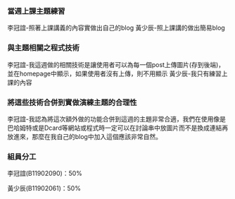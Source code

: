 ### 當週上課主題練習
李冠誼-照著上課講義的內容實做出自己的blog
黃少辰-照上課講的做出簡易blog
### 與主題相關之程式技術
李冠誼-我這週做的相關技術是讓使用者可以為每一個post上傳圖片(存到後端)，並在homepage中顯示，如果使用者沒有上傳，則不用顯示
黃少辰-我只有練習上課的內容
### 將這些技術合併到實做演練主題的合理性
李冠誼-我認為將這次額外做的功能合併到這週的主題非常合適，我們在使用像是巴哈姆特或是Dcard等網站或程式時一定可以在討論串中放圖片而不是換成連結再放進來，那麼在我自己的blog中加入這個應該非常自然。
### 組員分工
李冠誼(B11902090)：50%

黃少辰(B11902061)：50%
